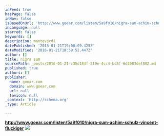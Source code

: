 ```yaml
---
inFeed: true
hasPage: false
inNav: false
isBasedOnUrl: 'http://www.goear.com/listen/5a9f010/nigra-sum-achim-schulz-vincent-fluumlckiger'
inLanguage: null
starred: false
keywords: []
description: monteverdi
datePublished: '2016-01-21T19:00:09.425Z'
dateModified: '2016-01-21T18:59:52.447Z'
author: []
title: nigra sum
sourcePath: _posts/2016-01-21-c35d184f-3f9e-4cc4-bd8f-6d2083def882.md
published: true
authors: []
publisher:
  name: goear.com
  domain: www.goear.com
  url: null
  favicon: null
_context: 'http://schema.org'
_type: Article

---
```

**http://www.goear.com/listen/5a9f010/nigra-sum-achim-schulz-vincent-fluckiger**
![](https://the-grid-user-content.s3-us-west-2.amazonaws.com/7c6e22f7-eb15-4b8e-bc49-a4b354f99567.jpg)